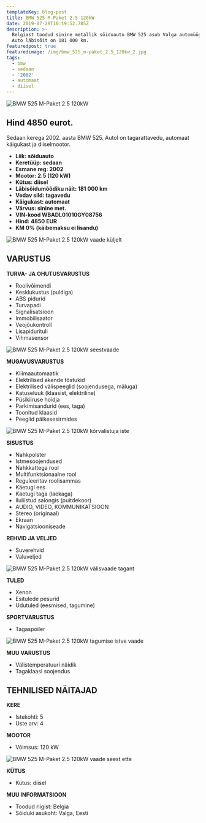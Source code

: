 ```yaml
---
templateKey: blog-post
title: BMW 525 M-Paket 2.5 120kW
date: 2019-07-29T10:19:52.785Z
description: >-
  Belgiast toodud sinine metallik sõiduauto BMW 525 asub Valga automüügiplatsil.
  Auto läbisõit on 181 000 km.
featuredpost: true
featuredimage: /img/bmw_525_m-paket_2.5_120kw_2.jpg
tags:
  - bmw
  - sedaan
  - '2002'
  - automaat
  - diisel
---
```

![BMW 525 M-Paket 2.5 120kW](/img/bmw_525_m-paket_2.5_120kw_2.jpg "BMW 525 M-Paket 2.5 120kW")

## Hind 4850 eurot.

Sedaan kerega 2002. aasta BMW 525. Autol on tagarattavedu, automaat käigukast ja diiselmootor.

* **Liik:	sõiduauto**
* **Keretüüp:	sedaan**
* **Esmane reg:	2002**
* **Mootor:	2.5 (120 kW)**
* **Kütus:	diisel**
* **Läbisõidumõõdiku näit:	181 000 km**
* **Vedav sild:	tagavedu**
* **Käigukast:	automaat**
* **Värvus:	sinine met.**
* **VIN-kood	WBADL01010GY08756**
* **Hind:	4850 EUR**
* **KM 0% (käibemaksu ei lisandu)**

![BMW 525 M-Paket 2.5 120kW vaade küljelt](/img/bmw_525_m-paket_2.5_120kw_3.jpg "BMW 525 M-Paket 2.5 120kW vaade küljelt")

## VARUSTUS

**TURVA- JA OHUTUSVARUSTUS**

* Roolivõimendi
* Kesklukustus (puldiga)
* ABS pidurid
* Turvapadi
* Signalisatsioon
* Immobilisaator
* Veojõukontroll
* Lisapidurituli
* Vihmasensor

![BMW 525 M-Paket 2.5 120kW seestvaade](/img/bmw_525_m-paket_2.5_120kw_5.jpg "BMW 525 M-Paket 2.5 120kW seestvaade")

**MUGAVUSVARUSTUS**

* Kliimaautomaatik
* Elektrilised akende tõstukid
* Elektrilised välispeeglid (soojendusega, mäluga)
* Katuseluuk (klaasist, elektriline)
* Püsikiiruse hoidja
* Parkimisandurid (ees, taga)
* Toonitud klaasid
* Peeglid päikesesirmides

![BMW 525 M-Paket 2.5 120kW kõrvalistuja iste](/img/bmw_525_m-paket_2.5_120kw_6.jpg "BMW 525 M-Paket 2.5 120kW kõrvalistuja iste")

**SISUSTUS**

* Nahkpolster
* Istmesoojendused
* Nahkkattega rool
* Multifunktsionaalne rool
* Reguleeritav roolisammas
* Käetugi ees
* Käetugi taga (laekaga)
* Iluliistud salongis (puitdekoor)
* AUDIO, VIDEO, KOMMUNIKATSIOON
* Stereo (originaal)
* Ekraan
* Navigatsiooniseade

**REHVID JA VELJED**

* Suverehvid
* Valuveljed

![BMW 525 M-Paket 2.5 120kW välisvaade tagant](/img/bmw_525_m-paket_2.5_120kw_9.jpg "BMW 525 M-Paket 2.5 120kW välisvaade tagant")

**TULED**

* Xenon
* Esitulede pesurid
* Udutuled (eesmised, tagumine)

**SPORTVARUSTUS**

* Tagaspoiler

![BMW 525 M-Paket 2.5 120kW tagumise istve vaade](/img/bmw_525_m-paket_2.5_120kw_7.jpg "BMW 525 M-Paket 2.5 120kW tagumise istme vaade")

**MUU VARUSTUS**

* Välistemperatuuri näidik
* Tagaklaasi soojendus

## TEHNILISED NÄITAJAD

**KERE**

* Istekohti:	5
* Uste arv:	4

**MOOTOR**

* Võimsus:	120 kW

![BMW 525 M-Paket 2.5 120kW vaade seest ette](/img/bmw_525_m-paket_2.5_120kw_8.jpg "BMW 525 M-Paket 2.5 120kW vaade seest ette")

**KÜTUS**

* Kütus:	diisel

**MUU INFORMATSIOON**

* Toodud riigist: Belgia
* Sõiduki asukoht: Valga, Eesti
